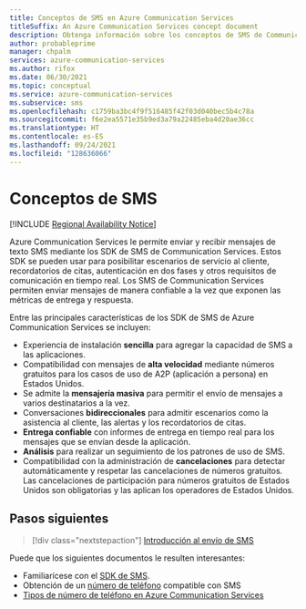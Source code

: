 ```yaml
---
title: Conceptos de SMS en Azure Communication Services
titleSuffix: An Azure Communication Services concept document
description: Obtenga información sobre los conceptos de SMS de Communication Services.
author: probableprime
manager: chpalm
services: azure-communication-services
ms.author: rifox
ms.date: 06/30/2021
ms.topic: conceptual
ms.service: azure-communication-services
ms.subservice: sms
ms.openlocfilehash: c1759ba3bc4f9f516485f42f03d040bec5b4c78a
ms.sourcegitcommit: f6e2ea5571e35b9ed3a79a22485eba4d20ae36cc
ms.translationtype: HT
ms.contentlocale: es-ES
ms.lasthandoff: 09/24/2021
ms.locfileid: "128636066"
---
```

# <a name="sms-concepts"></a>Conceptos de SMS

[!INCLUDE [Regional Availability Notice](../../includes/regional-availability-include.md)]

Azure Communication Services le permite enviar y recibir mensajes de texto SMS mediante los SDK de SMS de Communication Services. Estos SDK se pueden usar para posibilitar escenarios de servicio al cliente, recordatorios de citas, autenticación en dos fases y otros requisitos de comunicación en tiempo real. Los SMS de Communication Services permiten enviar mensajes de manera confiable a la vez que exponen las métricas de entrega y respuesta.

Entre las principales características de los SDK de SMS de Azure Communication Services se incluyen:

-  Experiencia de instalación **sencilla** para agregar la capacidad de SMS a las aplicaciones.
- Compatibilidad con mensajes de **alta velocidad** mediante números gratuitos para los casos de uso de A2P (aplicación a persona) en Estados Unidos.
- Se admite la **mensajería masiva** para permitir el envío de mensajes a varios destinatarios a la vez.
- Conversaciones **bidireccionales** para admitir escenarios como la asistencia al cliente, las alertas y los recordatorios de citas.
- **Entrega confiable** con informes de entrega en tiempo real para los mensajes que se envían desde la aplicación.
- **Análisis** para realizar un seguimiento de los patrones de uso de SMS.
- Compatibilidad con la administración de **cancelaciones** para detectar automáticamente y respetar las cancelaciones de números gratuitos. Las cancelaciones de participación para números gratuitos de Estados Unidos son obligatorias y las aplican los operadores de Estados Unidos.

## <a name="next-steps"></a>Pasos siguientes

> [!div class="nextstepaction"]
> [Introducción al envío de SMS](../../quickstarts/telephony-sms/send.md)

Puede que los siguientes documentos le resulten interesantes:

- Familiarícese con el [SDK de SMS](../telephony-sms/sdk-features.md).
- Obtención de un [número de teléfono](../../quickstarts/telephony-sms/get-phone-number.md) compatible con SMS
- [Tipos de número de teléfono en Azure Communication Services](../telephony-sms/plan-solution.md)
